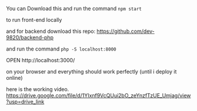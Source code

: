 You can Download this and run the command
``npm start``

to run front-end locally

and for backend download this repo:
https://github.com/dev-9820/backend-php

and run the command
``php -S localhost:8000``

OPEN
http://localhost:3000/ 

on your browser and everything should work perfectly
(until i deploy it online)

here is the working video.
https://drive.google.com/file/d/1YIxnf9VcQUui2bO_zeYnzfTzUE_Umjag/view?usp=drive_link
